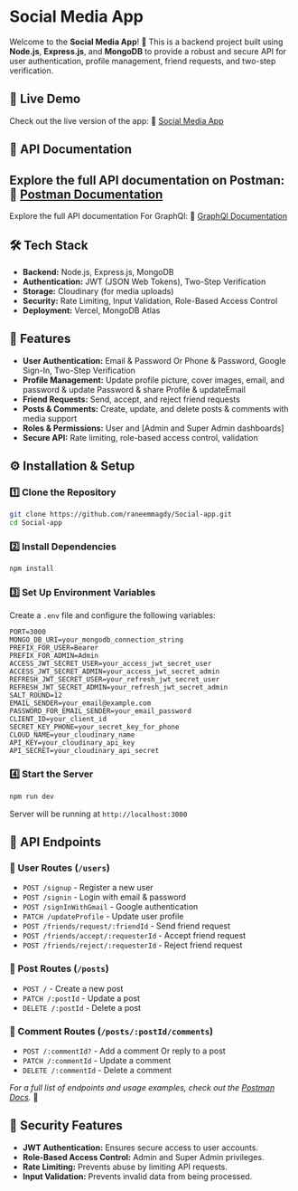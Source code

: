 # Social Media App

Welcome to the **Social Media App**! 🚀 This is a backend project built using **Node.js**, **Express.js**, and **MongoDB** to provide a robust and secure API for user authentication, profile management, friend requests, and two-step verification.


## 🚀 Live Demo
Check out the live version of the app:
🔗 [Social Media App](https://social-media-app-iota-sable.vercel.app/)

## 📌 API Documentation
Explore the full API documentation on Postman:
🔗 [Postman Documentation](https://documenter.getpostman.com/view/26311189/2sAYQdjpve)
---
Explore the full API documentation For GraphQl:
🔗 [GraphQl Documentation](https://social-media-app-iota-sable.vercel.app/playground)

## 🛠️ Tech Stack
- **Backend:** Node.js, Express.js, MongoDB
- **Authentication:** JWT (JSON Web Tokens), Two-Step Verification
- **Storage:** Cloudinary (for media uploads)
- **Security:** Rate Limiting, Input Validation, Role-Based Access Control
- **Deployment:** Vercel, MongoDB Atlas

## 🔑 Features
- **User Authentication:** Email & Password Or Phone & Password, Google Sign-In, Two-Step Verification
- **Profile Management:** Update profile picture, cover images, email, and password & update Password & share Profile & updateEmail
- **Friend Requests:** Send, accept, and reject friend requests
- **Posts & Comments:** Create, update, and delete posts & comments with media support
- **Roles & Permissions:** User and [Admin and Super Admin dashboards]
- **Secure API:** Rate limiting, role-based access control, validation


## ⚙️ Installation & Setup
### 1️⃣ Clone the Repository
```bash
git clone https://github.com/raneemmagdy/Social-app.git
cd Social-app
```

### 2️⃣ Install Dependencies
```bash
npm install
```

### 3️⃣ Set Up Environment Variables
Create a `.env` file and configure the following variables:
```
PORT=3000
MONGO_DB_URI=your_mongodb_connection_string
PREFIX_FOR_USER=Bearer
PREFIX_FOR_ADMIN=Admin
ACCESS_JWT_SECRET_USER=your_access_jwt_secret_user
ACCESS_JWT_SECRET_ADMIN=your_access_jwt_secret_admin
REFRESH_JWT_SECRET_USER=your_refresh_jwt_secret_user
REFRESH_JWT_SECRET_ADMIN=your_refresh_jwt_secret_admin
SALT_ROUND=12
EMAIL_SENDER=your_email@example.com
PASSWORD_FOR_EMAIL_SENDER=your_email_password
CLIENT_ID=your_client_id
SECRET_KEY_PHONE=your_secret_key_for_phone
CLOUD_NAME=your_cloudinary_name
API_KEY=your_cloudinary_api_key
API_SECRET=your_cloudinary_api_secret
```

### 4️⃣ Start the Server
```bash
npm run dev
```
Server will be running at `http://localhost:3000`

## 🔗 API Endpoints
### 🔹 User Routes (`/users`)
- `POST /signup` - Register a new user
- `POST /signin` - Login with email & password
- `POST /signInWithGmail` - Google authentication
- `PATCH /updateProfile` - Update user profile
- `POST /friends/request/:friendId` - Send friend request
- `POST /friends/accept/:requesterId` - Accept friend request
- `POST /friends/reject/:requesterId` - Reject friend request

### 🔹 Post Routes (`/posts`)
- `POST /` - Create a new post
- `PATCH /:postId` - Update a post
- `DELETE /:postId` - Delete a post

### 🔹 Comment Routes (`/posts/:postId/comments`)
- `POST /:commentId?` - Add a comment Or reply  to a post
- `PATCH /:commentId` - Update a comment
- `DELETE /:commentId` - Delete a comment
  
_For a full list of endpoints and usage examples, check out the [Postman Docs](https://documenter.getpostman.com/view/26311189/2sAYQdjpve)._ 🚀


## 🔐 Security Features
- **JWT Authentication:** Ensures secure access to user accounts.
- **Role-Based Access Control:** Admin and Super Admin privileges.
- **Rate Limiting:** Prevents abuse by limiting API requests.
- **Input Validation:** Prevents invalid data from being processed.


